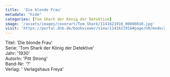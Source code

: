 ```yaml
---
title:  'Die blonde Frau'
metadate: "hide"
categories: [Tom Shark der König der Detektive]
image: '/assets/images/coverart/Tom Shark/1141621916_00000010.jpg'
visit: 'https://portal.dnb.de/bookviewer/view/1141621916#page/n0/mode/2up'
---
```

Titel: 'Die blonde Frau' <br>
Serie: 'Tom Shark der König der Detektive' <br>
Jahr: '1930' <br>
AutorIn: 'Pitt Strong' <br>
Band-Nr: '?' <br>
Verlag: ' Verlagshaus Freya'